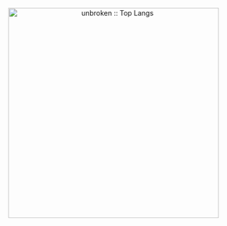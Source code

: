 <p align="center">
<img src="https://github-readme-stats.vercel.app/api/top-langs/?username=unbrokenQ&langs_count=10&theme=gotham&layout=compact" width="430px" alt="unbroken :: Top Langs" />
<!-- <img src="https://github-readme-stats.vercel.app/api/top-langs/?username=yntymakdev&theme=gotham&layout=compact" width="500px"/> -->
</p>
